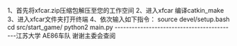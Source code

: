 1、首先将xfcar.zip压缩包解压至您的工作空间
2、进入xfcar 编译catkin_make
3、进入xfcar文件夹打开终端
4、依次输入如下指令：
	source devel/setup.bash
	cd src/start_game/
	python2 main.py
-------------------------------------------江苏大学 AE86车队 谢谢主委会查阅
